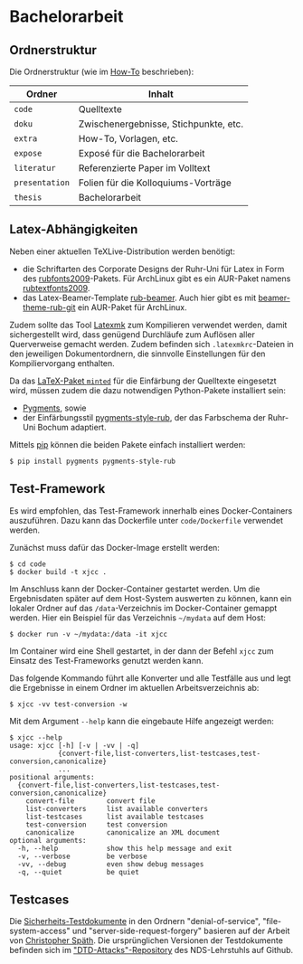 # Bachelorarbeit

## Ordnerstruktur

Die Ordnerstruktur (wie im [How-To](extra/How-To-Studenten.pdf) beschrieben):

| Ordner         | Inhalt                                |
| -------------- | ------------------------------------- |
| `code`         | Quelltexte                            |
| `doku`         | Zwischenergebnisse, Stichpunkte, etc. |
| `extra`        | How-To, Vorlagen, etc.                |
| `expose`       | Exposé für die Bachelorarbeit         |
| `literatur`    | Referenzierte Paper im Volltext       |
| `presentation` | Folien für die Kolloquiums-Vorträge   |
| `thesis`       | Bachelorarbeit                        |

## Latex-Abhängigkeiten

Neben einer aktuellen TeXLive-Distribution werden benötigt:

- die Schriftarten des Corporate Designs der Ruhr-Uni für Latex in Form des
  [rubfonts2009](https://noc.rub.de/~jobsanzl/latex/)-Pakets. Für ArchLinux
  gibt es ein AUR-Paket namens
  [rubtextfonts2009](https://aur.archlinux.org/packages/rubtexfonts2009/).
- das Latex-Beamer-Template [rub-beamer](https://github.com/sjewo/rub-beamer).
  Auch hier gibt es mit
  [beamer-theme-rub-git](https://aur.archlinux.org/packages/beamer-theme-rub-git/)
  ein AUR-Paket für ArchLinux.

Zudem sollte das Tool
[Latexmk](http://personal.psu.edu/jcc8//software/latexmk-jcc/) zum Kompilieren
verwendet werden, damit sichergestellt wird, dass genügend Durchläufe zum
Auflösen aller Querverweise gemacht werden. Zudem befinden sich
`.latexmkrc`-Dateien in den jeweiligen Dokumentordnern, die sinnvolle
Einstellungen für den Kompiliervorgang enthalten.

Da das [LaTeX-Paket `minted`](https://www.ctan.org/pkg/minted) für die
Einfärbung der Quelltexte eingesetzt wird, müssen zudem die dazu notwendigen
Python-Pakete installiert sein:

- [Pygments](http://pygments.org), sowie
- der Einfärbungsstil
  [pygments-style-rub](https://github.com/Holzhaus/pygments-style-rub), der
  das Farbschema der Ruhr-Uni Bochum adaptiert.

Mittels [pip](https://pip.pypa.io/) können die beiden Pakete einfach
installiert werden:

```shell-session
$ pip install pygments pygments-style-rub
```

## Test-Framework

Es wird empfohlen, das Test-Framework innerhalb eines Docker-Containers
auszuführen. Dazu kann das Dockerfile unter `code/Dockerfile` verwendet
werden.

Zunächst muss dafür das Docker-Image erstellt werden:

```shell-session
$ cd code
$ docker build -t xjcc .
```

Im Anschluss kann der Docker-Container gestartet werden. Um die Ergebnisdaten
später auf dem Host-System auswerten zu können, kann ein lokaler Ordner auf
das `/data`-Verzeichnis im Docker-Container gemappt werden. Hier ein Beispiel
für das Verzeichnis `~/mydata` auf dem Host:

```shell-session
$ docker run -v ~/mydata:/data -it xjcc
```

Im Container wird eine Shell gestartet, in der dann der Befehl `xjcc` zum
Einsatz des Test-Frameworks genutzt werden kann.

Das folgende Kommando führt alle Konverter und alle Testfälle aus und
legt die Ergebnisse in einem Ordner im aktuellen Arbeitsverzeichnis ab:

```shell-session
$ xjcc -vv test-conversion -w
```

Mit dem Argument `--help` kann die eingebaute Hilfe angezeigt werden:

```shell -session
$ xjcc --help
usage: xjcc [-h] [-v | -vv | -q]
            {convert-file,list-converters,list-testcases,test-conversion,canonicalize}
            ...
positional arguments:
  {convert-file,list-converters,list-testcases,test-conversion,canonicalize}
    convert-file        convert file
    list-converters     list available converters
    list-testcases      list available testcases
    test-conversion     test conversion
    canonicalize        canonicalize an XML document
optional arguments:
  -h, --help            show this help message and exit
  -v, --verbose         be verbose
  -vv, --debug          even show debug messages
  -q, --quiet           be quiet
```

## Testcases

Die [Sicherheits-Testdokumente](code/test-documents) in den Ordnern
"denial-of-service", "file-system-access" und "server-side-request-forgery"
basieren auf der Arbeit von
[Christopher Späth](https://www.nds.rub.de/chair/people/spaetc1k/). Die
ursprünglichen Versionen der Testdokumente befinden sich im
["DTD-Attacks"-Repository](https://github.com/RUB-NDS/DTD-Attacks) des
NDS-Lehrstuhls auf Github.
